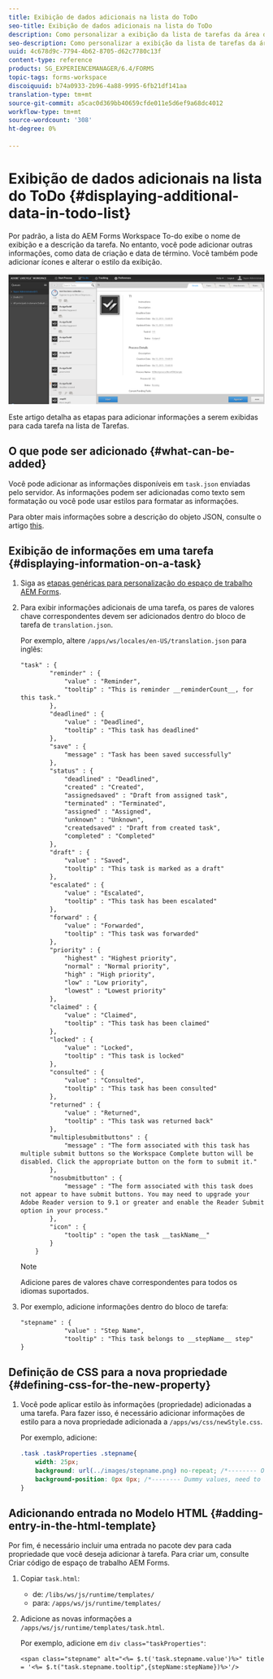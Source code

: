 ```yaml
---
title: Exibição de dados adicionais na lista do ToDo
seo-title: Exibição de dados adicionais na lista do ToDo
description: Como personalizar a exibição da lista de tarefas da área de trabalho do LiveCycle AEM Forms para mostrar mais informações além do padrão.
seo-description: Como personalizar a exibição da lista de tarefas da área de trabalho do LiveCycle AEM Forms para mostrar mais informações além do padrão.
uuid: 4c678d9c-7794-4b62-8705-d62c7780c13f
content-type: reference
products: SG_EXPERIENCEMANAGER/6.4/FORMS
topic-tags: forms-workspace
discoiquuid: b74a0933-2b96-4a88-9995-6fb21df141aa
translation-type: tm+mt
source-git-commit: a5cac0d369bb40659cfde011e5d6ef9a68dc4012
workflow-type: tm+mt
source-wordcount: '308'
ht-degree: 0%

---
```



# Exibição de dados adicionais na lista do ToDo {#displaying-additional-data-in-todo-list}

Por padrão, a lista do AEM Forms Workspace To-do exibe o nome de exibição e a descrição da tarefa. No entanto, você pode adicionar outras informações, como data de criação e data de término. Você também pode adicionar ícones e alterar o estilo da exibição.

![Uma amostra da guia HTML Workspace To-do mostrando a configuração padrão](assets/html-todo-list.png)

Este artigo detalha as etapas para adicionar informações a serem exibidas para cada tarefa na lista de Tarefas.

## O que pode ser adicionado {#what-can-be-added}

Você pode adicionar as informações disponíveis em `task.json` enviadas pelo servidor. As informações podem ser adicionadas como texto sem formatação ou você pode usar estilos para formatar as informações.

Para obter mais informações sobre a descrição do objeto JSON, consulte o artigo [this](/help/forms/using/html-workspace-json-object-description.md).

## Exibição de informações em uma tarefa {#displaying-information-on-a-task}

1. Siga as [etapas genéricas para personalização do espaço de trabalho AEM Forms](/help/forms/using/generic-steps-html-workspace-customization.md).
1. Para exibir informações adicionais de uma tarefa, os pares de valores chave correspondentes devem ser adicionados dentro do bloco de tarefa de `translation.json`.

   Por exemplo, altere `/apps/ws/locales/en-US/translation.json` para inglês:

   ```
   "task" : {
           "reminder" : {
               "value" : "Reminder",
               "tooltip" : "This is reminder __reminderCount__, for this task."
           },
           "deadlined" : {
               "value" : "Deadlined",
               "tooltip" : "This task has deadlined"
           },
           "save" : {
               "message" : "Task has been saved successfully"
           },
           "status" : {
               "deadlined" : "Deadlined",
               "created" : "Created",
               "assignedsaved" : "Draft from assigned task",
               "terminated" : "Terminated",
               "assigned" : "Assigned",
               "unknown" : "Unknown",
               "createdsaved" : "Draft from created task",
               "completed" : "Completed"
           },
           "draft" : {
               "value" : "Saved",
               "tooltip" : "This task is marked as a draft"
           },
           "escalated" : {
               "value" : "Escalated",
               "tooltip" : "This task has been escalated"
           },
           "forward" : {
               "value" : "Forwarded",
               "tooltip" : "This task was forwarded"
           },
           "priority" : {
               "highest" : "Highest priority",
               "normal" : "Normal priority",
               "high" : "High priority",
               "low" : "Low priority",
               "lowest" : "Lowest priority"
           },
           "claimed" : {
               "value" : "Claimed",
               "tooltip" : "This task has been claimed"
           },
           "locked" : {
               "value" : "Locked",
               "tooltip" : "This task is locked"
           },
           "consulted" : {
               "value" : "Consulted",
               "tooltip" : "This task has been consulted"
           },
           "returned" : {
               "value" : "Returned",
               "tooltip" : "This task was returned back"
           },
           "multiplesubmitbuttons" : {
               "message" : "The form associated with this task has multiple submit buttons so the Workspace Complete button will be disabled. Click the appropriate button on the form to submit it."
           },
           "nosubmitbutton" : {
               "message" : "The form associated with this task does not appear to have submit buttons. You may need to upgrade your Adobe Reader version to 9.1 or greater and enable the Reader Submit option in your process."
           },
           "icon" : {
               "tooltip" : "open the task __taskName__"
           }
       }
   ```

   >[!NOTE]
   >
   >Adicione pares de valores chave correspondentes para todos os idiomas suportados.

1. Por exemplo, adicione informações dentro do bloco de tarefa:

   ```
   "stepname" : {
               "value" : "Step Name",
               "tooltip" : "This task belongs to __stepName__ step"
   }
   ```

## Definição de CSS para a nova propriedade {#defining-css-for-the-new-property}

1. Você pode aplicar estilo às informações (propriedade) adicionadas a uma tarefa. Para fazer isso, é necessário adicionar informações de estilo para a nova propriedade adicionada a `/apps/ws/css/newStyle.css`.

   Por exemplo, adicione:

   ```css
   .task .taskProperties .stepname{
       width: 25px;
       background: url(../images/stepname.png) no-repeat; /*-------- Or just reuse background image / image-sprite defined .task .taskProperties span of style.css---------------------*/
       background-position: 0px 0px; /*-------- Dummy values, need to be configured as per user background image / image-sprite ---------------------*/
   }
   ```

## Adicionando entrada no Modelo HTML {#adding-entry-in-the-html-template}

Por fim, é necessário incluir uma entrada no pacote dev para cada propriedade que você deseja adicionar à tarefa. Para criar um, consulte Criar código de espaço de trabalho AEM Forms.

1. Copiar `task.html`:

   * de: `/libs/ws/js/runtime/templates/`
   * para: `/apps/ws/js/runtime/templates/`

1. Adicione as novas informações a `/apps/ws/js/runtime/templates/task.html`.

   Por exemplo, adicione em `div class="taskProperties"`:

   ```
   <span class="stepname" alt="<%= $.t('task.stepname.value')%>" title = '<%= $.t("task.stepname.tooltip",{stepName:stepName})%>'/>
   ```
